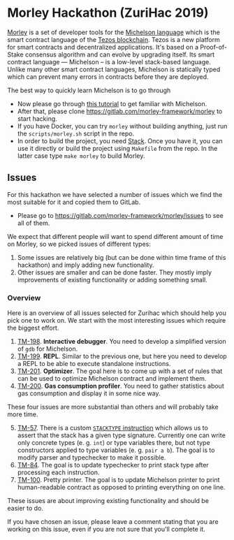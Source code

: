 # Morley Hackathon (ZuriHac 2019)

[Morley](https://gitlab.com/morley-framework/morley) is a set of developer tools for the [Michelson language](https://tezos.gitlab.io/master/whitedoc/michelson.html) which is the smart contract language of the [Tezos blockchain](https://tezos.com/).
Tezos is a new platform for smart contracts and decentralized applications.
It's based on a Proof-of-Stake consensus algorithm and can evolve by upgrading itself.
Its smart contract language — Michelson – is a low-level stack-based language.
Unlike many other smart contract languages, Michelson is statically typed which can prevent many errors in contracts before they are deployed.

The best way to quickly learn Michelson is to go through
* Now please go through [this tutorial](https://gitlab.com/morley-framework/michelson-tutorial) to get familiar with Michelson.
* After that, please clone https://gitlab.com/morley-framework/morley to start hacking.
* If you have Docker, you can try `morley` without building anything, just run the `scripts/morley.sh` script in the repo.
* In order to build the project, you need [Stack](https://docs.haskellstack.org/en/stable/README/).
Once you have it, you can use it directly or build the project using `Makefile` from the repo.
In the latter case type `make morley` to build Morley.

## Issues

For this hackathon we have selected a number of issues which we find the most suitable for it and copied them to GitLab.

* Please go to https://gitlab.com/morley-framework/morley/issues to see all of them.

We expect that different people will want to spend different amount of time on Morley, so we picked issues of different types:
1. Some issues are relatively big (but can be done within time frame of this hackathon) and imply adding new functionality.
2. Other issues are smaller and can be done faster.
They mostly imply improvements of existing functionality or adding something small.

### Overview

Here is an overview of all issues selected for Zurihac which should help you pick one to work on.
We start with the most interesting issues which require the biggest effort.
1. [TM-198](https://issues.serokell.io/issue/TM-198).
**Interactive debugger**.
You need to develop a simplified version of `gdb` for Michelson.
2. [TM-199](https://issues.serokell.io/issue/TM-199).
**REPL**.
Similar to the previous one, but here you need to develop a REPL to be able to execute standalone instructions.
3. [TM-201](https://issues.serokell.io/issue/TM-201).
**Optimizer**.
The goal here is to come up with a set of rules that can be used to optimize Michelson contract and implement them.
4. [TM-200](https://issues.serokell.io/issue/TM-200).
**Gas consumption profiler**.
You need to gather statistics about gas consumption and display it in some nice way.

These four issues are more substantial than others and will probably take more time.

5. [TM-57](https://issues.serokell.io/issue/TM-57).
There is a custom [`STACKTYPE` instruction](https://gitlab.com/morley-framework/morley/blob/master/docs/morleyInstructions.md#stacktype) which allows us to assert that the stack has a given type signature.
Currently one can write only concrete types (e. g. `int`) or type variables there, but not type constructors applied to type variables (e. g. `pair a b`).
The goal is to modify parser and typechecker to make it possible.
6. [TM-84](https://issues.serokell.io/issue/TM-84).
The goal is to update typechecker to print stack type after processing each instruction.
7. [TM-100](https://issues.serokell.io/issue/TM-100).
Pretty printer.
The goal is to update Michelson printer to print human-readable contract as opposed to printing everything on one line.

These issues are about improving existing functionality and should be easier to do.

If you have chosen an issue, please leave a comment stating that you are working on this issue, even if you are not sure that you'll complete it.
